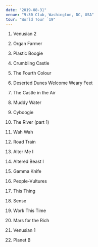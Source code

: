 ```yaml
---
date: "2019-08-31"
venue: "9:30 Club, Washington, DC, USA"
tour: "World Tour `19"
---
```



 1. Venusian 2

 2. Organ Farmer

 3. Plastic Boogie

 4. Crumbling Castle

 5. The Fourth Colour

 6. Deserted Dunes Welcome Weary Feet

 7. The Castle in the Air

 8. Muddy Water

 9. Cyboogie

10. The River
    (part 1)

11. Wah Wah

12. Road Train

13. Alter Me I

14. Altered Beast I

15. Gamma Knife

16. People-Vultures

17. This Thing

18. Sense

19. Work This Time

20. Mars for the Rich

21. Venusian 1

22. Planet B


